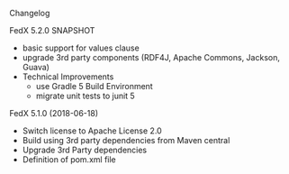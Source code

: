 Changelog

FedX 5.2.0 SNAPSHOT
 * basic support for values clause
 * upgrade 3rd party components
   (RDF4J, Apache Commons, Jackson, Guava)
 * Technical Improvements
   - use Gradle 5 Build Environment
   - migrate unit tests to junit 5

FedX 5.1.0 (2018-06-18)
 * Switch license to Apache License 2.0
 * Build using 3rd party dependencies from Maven central
 * Upgrade 3rd Party dependencies
 * Definition of pom.xml file